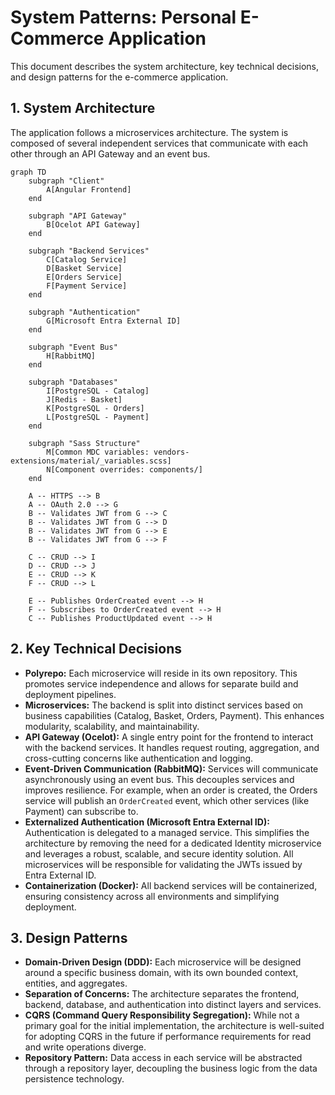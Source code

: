 # System Patterns: Personal E-Commerce Application

This document describes the system architecture, key technical decisions, and design patterns for the e-commerce application.

## 1. System Architecture

The application follows a microservices architecture. The system is composed of several independent services that communicate with each other through an API Gateway and an event bus.

```mermaid
graph TD
    subgraph "Client"
        A[Angular Frontend]
    end

    subgraph "API Gateway"
        B[Ocelot API Gateway]
    end

    subgraph "Backend Services"
        C[Catalog Service]
        D[Basket Service]
        E[Orders Service]
        F[Payment Service]
    end

    subgraph "Authentication"
        G[Microsoft Entra External ID]
    end

    subgraph "Event Bus"
        H[RabbitMQ]
    end

    subgraph "Databases"
        I[PostgreSQL - Catalog]
        J[Redis - Basket]
        K[PostgreSQL - Orders]
        L[PostgreSQL - Payment]
    end

    subgraph "Sass Structure"
        M[Common MDC variables: vendors-extensions/material/_variables.scss]
        N[Component overrides: components/]
    end

    A -- HTTPS --> B
    A -- OAuth 2.0 --> G
    B -- Validates JWT from G --> C
    B -- Validates JWT from G --> D
    B -- Validates JWT from G --> E
    B -- Validates JWT from G --> F

    C -- CRUD --> I
    D -- CRUD --> J
    E -- CRUD --> K
    F -- CRUD --> L

    E -- Publishes OrderCreated event --> H
    F -- Subscribes to OrderCreated event --> H
    C -- Publishes ProductUpdated event --> H
```

## 2. Key Technical Decisions

- **Polyrepo:** Each microservice will reside in its own repository. This promotes service independence and allows for separate build and deployment pipelines.
- **Microservices:** The backend is split into distinct services based on business capabilities (Catalog, Basket, Orders, Payment). This enhances modularity, scalability, and maintainability.
- **API Gateway (Ocelot):** A single entry point for the frontend to interact with the backend services. It handles request routing, aggregation, and cross-cutting concerns like authentication and logging.
- **Event-Driven Communication (RabbitMQ):** Services will communicate asynchronously using an event bus. This decouples services and improves resilience. For example, when an order is created, the Orders service will publish an `OrderCreated` event, which other services (like Payment) can subscribe to.
- **Externalized Authentication (Microsoft Entra External ID):** Authentication is delegated to a managed service. This simplifies the architecture by removing the need for a dedicated Identity microservice and leverages a robust, scalable, and secure identity solution. All microservices will be responsible for validating the JWTs issued by Entra External ID.
- **Containerization (Docker):** All backend services will be containerized, ensuring consistency across all environments and simplifying deployment.

## 3. Design Patterns

- **Domain-Driven Design (DDD):** Each microservice will be designed around a specific business domain, with its own bounded context, entities, and aggregates.
- **Separation of Concerns:** The architecture separates the frontend, backend, database, and authentication into distinct layers and services.
- **CQRS (Command Query Responsibility Segregation):** While not a primary goal for the initial implementation, the architecture is well-suited for adopting CQRS in the future if performance requirements for read and write operations diverge.
- **Repository Pattern:** Data access in each service will be abstracted through a repository layer, decoupling the business logic from the data persistence technology.

